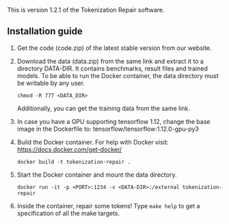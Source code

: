 This is version 1.2.1 of the Tokenization Repair software.

## Installation guide ##

1. Get the code (code.zip) of the latest stable version from our website.

1. Download the data (data.zip) from the same link and extract it to a directory DATA-DIR. It contains benchmarks, result files and trained models.
   To be able to run the Docker container, the data directory must be writable by any user.
   
       chmod -R 777 <DATA_DIR>
   
   Additionally, you can get the training data from the same link.

1. In case you have a GPU supporting tensorflow 1.12, change the base image in the Dockerfile to:
	tensorflow/tensorflow:1.12.0-gpu-py3

1. Build the Docker container. For help with Docker visit: https://docs.docker.com/get-docker/

       docker build -t tokenization-repair .

1. Start the Docker container and mount the data directory.

       docker run -it -p <PORT>:1234 -v <DATA-DIR>:/external tokenization-repair

1. Inside the container, repair some tokens!
   Type `make help` to get a specification of all the make targets.
